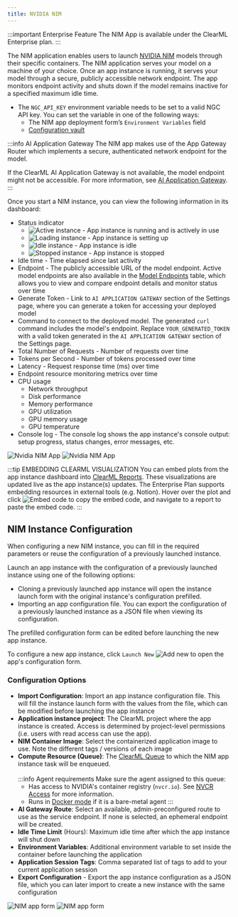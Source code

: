 ```yaml
---
title: NVIDIA NIM
---
```


:::important Enterprise Feature
The NIM App is available under the ClearML Enterprise plan.
:::

The NIM application enables users to launch [NVIDIA NIM](https://developer.nvidia.com/nim) models through their specific containers. The NIM application 
serves your model on a machine of your choice. Once an app instance is running, it serves your model through a secure, 
publicly accessible network endpoint. The app monitors endpoint activity and shuts down if the model remains inactive 
for a specified maximum idle time.

* The `NGC_API_KEY` environment variable needs to be set to a valid NGC API key. You can set the variable in one of the following ways:
  * The NIM app deployment form’s `Environment Variables` field
  * [Configuration vault](../settings/webapp_settings_profile.md#configuration-vault)

:::info AI Application Gateway
The NIM app makes use of the App Gateway Router which implements a secure, authenticated network endpoint for the model.

If the ClearML AI Application Gateway is not available, the model endpoint might not be accessible.
For more information, see [AI Application Gateway](../../deploying_clearml/enterprise_deploy/appgw.md).
:::

Once you start a NIM instance, you can view the following information in its dashboard:
* Status indicator
  * <img src="/docs/latest/icons/ico-nvidia-active.svg" alt="Active instance" className="icon size-md space-sm" /> - App instance is running and is actively in use
  * <img src="/docs/latest/icons/ico-nvidia-loading.svg" alt="Loading instance" className="icon size-md space-sm" /> - App instance is setting up
  * <img src="/docs/latest/icons/ico-nvidia-idle.svg" alt="Idle instance" className="icon size-md space-sm" /> - App instance is idle
  * <img src="/docs/latest/icons/ico-nvidia-stopped.svg" alt="Stopped instance" className="icon size-md space-sm" /> - App instance is stopped
* Idle time - Time elapsed since last activity 
* Endpoint - The publicly accessible URL of the model endpoint. Active model endpoints are also available in the 
  [Model Endpoints](../webapp_model_endpoints.md) table, which allows you to view and compare endpoint details and 
  monitor status over time
* Generate Token - Link to `AI APPLICATION GATEWAY` section of the Settings page, where you can generate a token for accessing your deployed model
* Command to connect to the deployed model. The generated `curl` command includes the model's endpoint. Replace `YOUR_GENERATED_TOKEN` with a valid token generated in the `AI APPLICATION GATEWAY` section of the Settings page.
* Total Number of Requests - Number of requests over time
* Tokens per Second - Number of tokens processed over time
* Latency - Request response time (ms) over time
* Endpoint resource monitoring metrics over time
* CPU usage
  * Network throughput
  * Disk performance
  * Memory performance
  * GPU utilization
  * GPU memory usage
  * GPU temperature
* Console log - The console log shows the app instance's console output: setup progress, status changes, error messages,
etc.

![Nvidia NIM App](../../img/apps_nvidia_nim.png#light-mode-only)
![Nvidia NIM App](../../img/apps_nvidia_nim_dark.png#dark-mode-only)

:::tip EMBEDDING CLEARML VISUALIZATION
You can embed plots from the app instance dashboard into [ClearML Reports](../webapp_reports.md). These visualizations 
are updated live as the app instance(s) updates. The Enterprise Plan supports embedding resources in 
external tools (e.g. Notion). Hover over the plot and click <img src="/docs/latest/icons/ico-plotly-embed-code.svg" alt="Embed code" className="icon size-md space-sm" /> 
to copy the embed code, and navigate to a report to paste the embed code.
:::

## NIM Instance Configuration

When configuring a new NIM instance, you can fill in the required parameters or reuse the 
configuration of a previously launched instance. 

Launch an app instance with the configuration of a previously launched instance using one of the following options:
* Cloning a previously launched app instance will open the instance launch form with the original instance's 
configuration prefilled.
* Importing an app configuration file. You can export the configuration of a previously launched instance as a JSON file 
when viewing its configuration.

The prefilled configuration form can be edited before launching the new app instance.

To configure a new app instance, click `Launch New` <img src="/docs/latest/icons/ico-add.svg" alt="Add new" className="icon size-md space-sm" /> 
to open the app's configuration form.

### Configuration Options
* **Import Configuration**: Import an app instance configuration file. This will fill the instance launch form with the 
values from the file, which can be modified before launching the app instance
* **Application instance project**: The ClearML project where the app instance is created. Access is determined by 
  project-level permissions (i.e. users with read access can use the app).
* **NIM Container Image**: Select the containerized application image to use. Note the different tags / versions of each image
* **Compute Resource (Queue)**: The [ClearML Queue](../../fundamentals/agents_and_queues.md#what-is-a-queue) to which the NIM app instance task will be enqueued. <br/><br/>
  :::info Agent requirements
  Make sure the agent assigned to this queue:
  * Has access to NVIDIA's container registry (`nvcr.io`). See [NVCR Access](../../clearml_agent/clearml_agent_nvcr.md) for more information.
  * Runs in [Docker mode](../../clearml_agent/clearml_agent_execution_env.md#docker-mode) if it is a bare-metal agent
  :::
* **AI Gateway Route**: Select an available, admin-preconfigured route to use as the service endpoint. If none is selected, an ephemeral endpoint will be created.
* **Idle Time Limit** (Hours): Maximum idle time after which the app instance will shut down
* **Environment Variables**: Additional environment variable to set inside the container before launching the application 
* **Application Session Tags**: Comma separated list of tags to add to your current application session 
* **Export Configuration** - Export the app instance configuration as a JSON file, which you can later import to create a 
new instance with the same configuration

<div class="max-w-65">

![NIM app form](../../img/apps_nvidia_nim_form.png#light-mode-only)
![NIM app form](../../img/apps_nvidia_nim_form_dark.png#dark-mode-only)
 
</div>